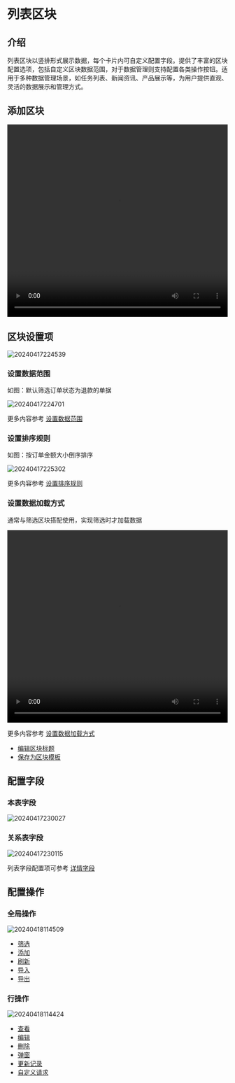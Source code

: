 # 列表区块

## 介绍

列表区块以竖排形式展示数据，每个卡片内可自定义配置字段。提供了丰富的区块配置选项，包括自定义区块数据范围，对于数据管理则支持配置各类操作按钮。适用于多种数据管理场景，如任务列表、新闻资讯、产品展示等，为用户提供直观、灵活的数据展示和管理方式。

## 添加区块

 <video width="100%" height="440" controls>
      <source src="https://nocobase-docs.oss-cn-beijing.aliyuncs.com/20240417224417.mp4" type="video/mp4">
</video>

## 区块设置项

![20240417224539](https://nocobase-docs.oss-cn-beijing.aliyuncs.com/20240417224539.png)

### 设置数据范围

如图：默认筛选订单状态为退款的单据

![20240417224701](https://nocobase-docs.oss-cn-beijing.aliyuncs.com/20240417224701.png)

更多内容参考 [设置数据范围](/handbook/ui/blocks/block-settings/data-scope)

### 设置排序规则

如图：按订单金额大小倒序排序

![20240417225302](https://nocobase-docs.oss-cn-beijing.aliyuncs.com/20240417225302.png)

更多内容参考 [设置排序规则](/handbook/ui/blocks/block-settings/sorting-rule)

### 设置数据加载方式

通常与筛选区块搭配使用，实现筛选时才加载数据

 <video width="100%" height="440" controls>
      <source src="https://nocobase-docs.oss-cn-beijing.aliyuncs.com/20240417225539.mp4" type="video/mp4">
</video>

更多内容参考 [设置数据加载方式](/handbook/ui/blocks/block-settings/loading-mode)

- [编辑区块标题](/handbook/ui/blocks/block-settings/block-title)
- [保存为区块模板](/handbook/ui/blocks/block-settings/block-template)

## 配置字段

### 本表字段

![20240417230027](https://nocobase-docs.oss-cn-beijing.aliyuncs.com/20240417230027.png)

### 关系表字段

![20240417230115](https://nocobase-docs.oss-cn-beijing.aliyuncs.com/20240417230115.png)

列表字段配置项可参考 [详情字段](/handbook/ui/fields/generic/detail-form-item)

## 配置操作

### 全局操作

![20240418114509](https://nocobase-docs.oss-cn-beijing.aliyuncs.com/20240418114509.png)

- [筛选](/handbook/ui/actions/types/filter)
- [添加](/handbook/ui/actions/types/add-new)
- [刷新](/handbook/ui/actions/types/refresh)
- [导入](/handbook/action-import)
- [导出](/handbook/action-export)

### 行操作

![20240418114424](https://nocobase-docs.oss-cn-beijing.aliyuncs.com/20240418114424.png)

- [查看](/handbook/ui/actions/types/view)
- [编辑](/handbook/ui/actions/types/edit)
- [删除](/handbook/ui/actions/types/delete)
- [弹窗](/handbook/ui/actions/types/pop-up)
- [更新记录](/handbook/ui/actions/types/update-record)
- [自定义请求](/handbook/action-custom-request)
